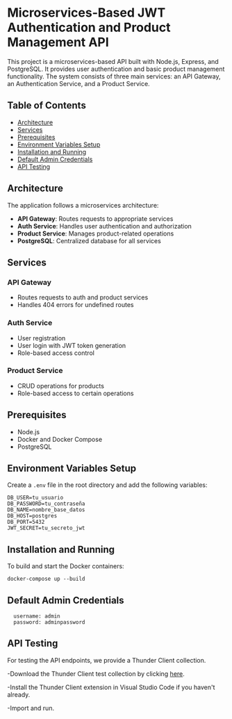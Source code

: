 # Microservices-Based JWT Authentication and Product Management API

This project is a microservices-based API built with Node.js, Express, and PostgreSQL. It provides user authentication and basic product management functionality. The system consists of three main services: an API Gateway, an Authentication Service, and a Product Service.

## Table of Contents

- [Architecture](#architecture)
- [Services](#services)
- [Prerequisites](#prerequisites)
- [Environment Variables Setup](#environment-variables-setup)
- [Installation and Running](#installation-and-running)
- [Default Admin Credentials](#default-admin-credentials)
- [API Testing](#api-testing)


## Architecture

The application follows a microservices architecture:

- **API Gateway**: Routes requests to appropriate services
- **Auth Service**: Handles user authentication and authorization
- **Product Service**: Manages product-related operations
- **PostgreSQL**: Centralized database for all services

## Services

### API Gateway
- Routes requests to auth and product services
- Handles 404 errors for undefined routes

### Auth Service
- User registration
- User login with JWT token generation
- Role-based access control

### Product Service
- CRUD operations for products
- Role-based access to certain operations

## Prerequisites

- Node.js 
- Docker and Docker Compose
- PostgreSQL

## Environment Variables Setup

Create a `.env` file in the root directory and add the following variables:
```
DB_USER=tu_usuario
DB_PASSWORD=tu_contraseña
DB_NAME=nombre_base_datos
DB_HOST=postgres
DB_PORT=5432
JWT_SECRET=tu_secreto_jwt
```

## Installation and Running

To build and start the Docker containers:
```
docker-compose up --build
```

## Default Admin Credentials
```
  username: admin
  password: adminpassword
```

## API Testing
For testing the API endpoints, we provide a Thunder Client collection.

-Download the Thunder Client test collection by clicking [here](thunder-collection_microservices-app.json).

-Install the Thunder Client extension in Visual Studio Code if you haven't already.

-Import and run.
